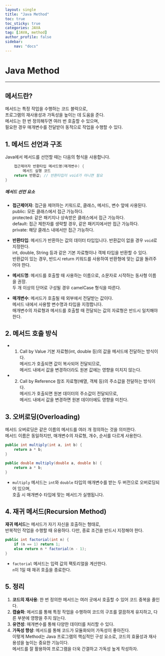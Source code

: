 ```yaml
---
layout: single
title: "Java Method"
toc: true
toc_sticky: true
categories: JAVA
tag: [JAVA, method]
author_profile: false
sidebar:
    nav: "docs"
---
```


# Java Method
---
## 메서드란?

메서드는 특정 작업을 수행하는 코드 블럭으로,<br/>
프로그램의 재사용성과 가독성을 높이는 데 도움을 준다.<br/>
메서드는 한 번 정의해두면 여러 번 호출할 수 있으며,<br/> 
필요한 경우 매개변수를 전달받아 동적으로 작업을 수행할 수 있다.<br/>

## 1. 메서드 선언과 구조
Java에서 메서드를 선언할 때는 다음의 형식을 사용합니다.<br/>
```java
    접근제어자 반환타입 메서드명(매개변수) {
        메서드 실행 코드
    return 반환값; // 반환타입이 void가 아니면 필요
}
```
##### 메서드 선언 요소
- **접근제어자**: 
    접근을 제어하는 키워드로, 클래스, 메서드, 변수 앞에 사용된다.<br/>
    public: 모든 클래스에서 접근 가능하다.<br/>
    protected: 같은 패키지나 상속받은 클래스에서 접근 가능하다.<br/>
    default: 접근 제한자를 생략할 경우, 같은 패키지에서만 접근 가능하다.<br/>
    private: 해당 클래스 내에서만 접근 가능하다.<br/>

- **반환타입**: 
    메서드가 반환하는 값의 데이터 타입입니다. 반환값이 없을 경우 `void`로 지정한다.<br/>
    int, double, String 등과 같은 기본 자료형이나 객체 타입을 반환할 수 있다.<br/>
    반환값이 있는 경우, 반드시 return 키워드를 사용하여 반환형에 맞는 값을 돌려주어야 한다.<br/>

- **메서드명**: 
    메서드를 호출할 때 사용하는 이름으로, 소문자로 시작하는 동사형 이름을 권장.<br/>
    두 개 이상의 단어로 구성될 경우 camelCase 형식을 따른다.<br/>

- **매개변수**: 
    메서드가 호출될 때 외부에서 전달받는 값이다. <br/>
    메서드 내에서 사용할 변수명과 타입을 지정합니다.<br/>
    매개변수의 자료형과 메서드를 호출할 때 전달되는 값의 자료형은 반드시 일치해야 한다.<br/>

## 2. 메서드 호출 방식
- 1) Call by Value
기본 자료형(int, double 등)의 값을 메서드에 전달하는 방식이다. <br/>
메서드가 호출되면 값이 복사되어 전달되므로, <br/>
메서드 내에서 값을 변경하더라도 원본 값에는 영향을 미치지 않는다.<br/>

- 2) Call by Reference
참조 자료형(배열, 객체 등)의 주소값을 전달하는 방식이다. <br/>
메서드가 호출되면 원본 데이터의 주소값이 전달되므로, <br/>
메서드 내에서 값을 변경하면 원본 데이터에도 영향을 미친다.<br/>

## 3. 오버로딩(Overloading)
메서드 오버로딩은 같은 이름의 메서드를 여러 개 정의하는 것을 의미한다.<br/> 
메서드 이름은 동일하지만, 매개변수의 자료형, 개수, 순서를 다르게 사용한다. <br/>
```java
public int multiply(int a, int b) {
    return a * b;
}

public double multiply(double a, double b) {
    return a * b;
}
```
- `multiply` 메서드는 `int`와 `double` 타입의 매개변수를 받는 두 버전으로 오버로딩되어 있으며,  <br/>
호출 시 매개변수 타입에 맞는 메서드가 실행됩니다. <br/>

## 4. 재귀 메서드(Recursion Method)
**재귀 메서드**는 메서드가 자기 자신을 호출하는 형태로, <br/>
반복적인 작업을 수행할 때 유용하다. 다만, 종료 조건을 반드시 지정해야 한다.<br/>

```java
public int factorial(int n) {
    if (n == 1) return 1;
    else return n * factorial(n - 1);
}
```
- `factorial` 메서드는 입력 값의 팩토리얼을 계산한다. <br/>
  `n`이 1일 때 재귀 호출을 종료한다.<br/>

## 5. 정리
1. **코드의 재사용**: 한 번 정의한 메서드는 여러 곳에서 호출할 수 있어 코드 중복을 줄인다.<br/>
2. **캡슐화**: 메서드를 통해 특정 작업을 수행하여 코드의 구조를 깔끔하게 유지하고, 다른 부분에 영향을 주지 않는다.<br/>
3. **유연성**: 매개변수를 통해 다양한 데이터를 처리할 수 있다.<br/>
4. **가독성 향상**: 메서드를 통해 코드가 모듈화되어 가독성이 좋아진다.<br/>
이렇게 Method는 Java 프로그램의 핵심적인 구성 요소로, 코드의 효율성과 재사용성을 높이는 중요한 기능이다. <br/>
메서드를 잘 활용하여 프로그램을 더욱 간결하고 가독성 높게 작성하자.

